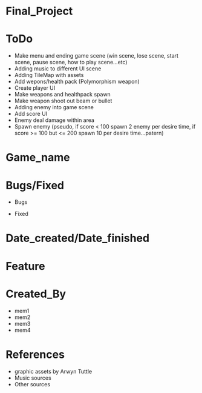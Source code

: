 # Final_Project 

# ToDo
- Make menu and ending game scene (win scene, lose scene, start scene, pause scene, how to play scene...etc)
- Adding music to different UI scene
- Adding TileMap with assets
- Add wepons/health pack (Polymorphism weapon)
- Create player UI 
- Make weapons and healthpack spawn 
- Make weapon shoot out beam or bullet
- Adding enemy into game scene
- Add score UI
- Enemy deal damage within area
- Spawn enemy (pseudo, if score < 100 spawn 2 enemy per desire time, if score >= 100 but <= 200 spawn 10 per desire time...patern)



# Game_name

# Bugs/Fixed
- Bugs

- Fixed

# Date_created/Date_finished

# Feature

# Created_By
- mem1
- mem2
- mem3
- mem4


# References
- graphic assets by Arwyn Tuttle
- Music sources
- Other sources

